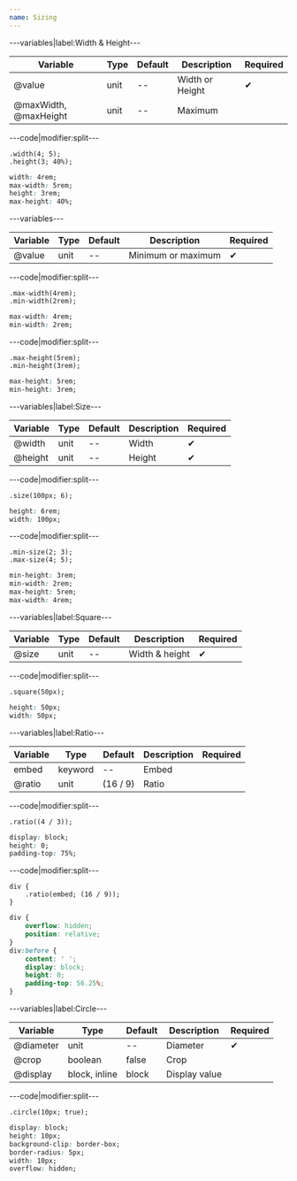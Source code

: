 ```yaml
---
name: Sizing
---
```


---variables|label:Width &amp; Height---

| Variable | Type | Default | Description | Required |
| -- | -- | -- | -- | -- |
| @value | unit | -- | Width or Height | ✔ |
| @maxWidth, @maxHeight | unit | -- | Maximum ||

---code|modifier:split---

```less
.width(4; 5);
.height(3; 40%);
```

```css
width: 4rem;
max-width: 5rem;
height: 3rem;
max-height: 40%;
```

---variables---

| Variable | Type | Default | Description | Required |
| -- | -- | -- | -- | -- |
| @value | unit | -- | Minimum or maximum | ✔ |

---code|modifier:split---

```less
.max-width(4rem);
.min-width(2rem);
```

```css
max-width: 4rem;
min-width: 2rem;
```

---code|modifier:split---

```less
.max-height(5rem);
.min-height(3rem);
```

```css
max-height: 5rem;
min-height: 3rem;
```

---variables|label:Size---

| Variable | Type | Default | Description | Required |
| -- | -- | -- | -- | -- |
| @width | unit | -- | Width | ✔ |
| @height | unit | -- | Height | ✔ |

---code|modifier:split---

```less
.size(100px; 6);
```

```css
height: 6rem;
width: 100px;
```

---code|modifier:split---

```less
.min-size(2; 3);
.max-size(4; 5);
```

```css
min-height: 3rem;
min-width: 2rem;
max-height: 5rem;
max-width: 4rem;
```

---variables|label:Square---

| Variable | Type | Default | Description | Required |
| -- | -- | -- | -- | -- |
| @size | unit | -- | Width &amp; height | ✔ |

---code|modifier:split---

```less
.square(50px);
```

```css
height: 50px;
width: 50px;
```

---variables|label:Ratio---

| Variable | Type | Default | Description | Required |
| -- | -- | -- | -- | -- |
| embed | keyword | -- | Embed ||
| @ratio | unit | (16 / 9) | Ratio ||

---code|modifier:split---

```less
.ratio((4 / 3));
```

```css
display: block;
height: 0;
padding-top: 75%;
```

---code|modifier:split---

```less
div {
	.ratio(embed; (16 / 9));
}
```

```css
div {
	overflow: hidden;
	position: relative;
}
div:before {
	content: ' ';
	display: block;
	height: 0;
	padding-top: 56.25%;
}
```

---variables|label:Circle---

| Variable | Type | Default | Description | Required |
| -- | -- | -- | -- | -- |
| @diameter | unit | -- | Diameter | ✔ |
| @crop | boolean | false | Crop ||
| @display | block, inline | block | Display value ||

---code|modifier:split---

```less
.circle(10px; true);
```

```css
display: block;
height: 10px;
background-clip: border-box;
border-radius: 5px;
width: 10px;
overflow: hidden;
```